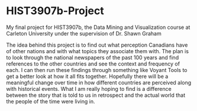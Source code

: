 # HIST3907b-Project
My final project for HIST3907b, the Data Mining and Visualization course at Carleton University under the supervision of Dr. Shawn Graham

The idea behind this project is to find out what perception Canadians have of other nations and with what topics they associate them with. The plan is to look through the national newspapers of the past 100 years and find references to the other countries and see the context and frequency of each. I can then run these findings through something like Voyant Tools to get a better look at how it all fits together. Hopefully there will be a meaningful change over time in how different countries are perceived along with historical events. What I am really hoping to find is a difference between the story that is told to us in retrospect and the actual world that the people of the time were living in.
